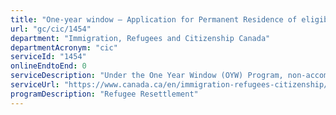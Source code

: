 ```yaml
---
title: "One-year window – Application for Permanent Residence of eligible dependants"
url: "gc/cic/1454"
department: "Immigration, Refugees and Citizenship Canada"
departmentAcronym: "cic"
serviceId: "1454"
onlineEndtoEnd: 0
serviceDescription: "Under the One Year Window (OYW) Program, non-accompanying family members may be eligible to be processed as dependants of the permanent resident who arrived in Canada as a refugee within the past year. All family members must have been declared on the permanent resident’s application to be eligible for OYW processing."
serviceUrl: "https://www.canada.ca/en/immigration-refugees-citizenship/services/application/application-forms-guides/request-process-family-members-under-year-window-opportunity-provisions.html"
programDescription: "Refugee Resettlement"
---
```

